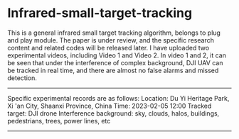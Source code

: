 # Infrared-small-target-tracking
This is a general infrared small target tracking algorithm, belongs to plug and play module.
The paper is under review, and the specific research content and related codes will be released later.
I have uploaded two experimental videos, including Video 1 and Video 2.
In video 1 and 2, it can be seen that under the interference of complex background, DJI UAV can be tracked in real time, and there are almost no false alarms and missed detection.
_________________________________________________________________________________________________________________________________________________________________________
Specific experimental records are as follows:
Location: Du Yi Heritage Park, Xi 'an City, Shaanxi Province, China
Time: 2023-02-05 12:00
Tracked target: DJI drone
Interference background: sky, clouds, halos, buildings, pedestrians, trees, power lines, etc
_________________________________________________________________________________________________________________________________________________________________________
